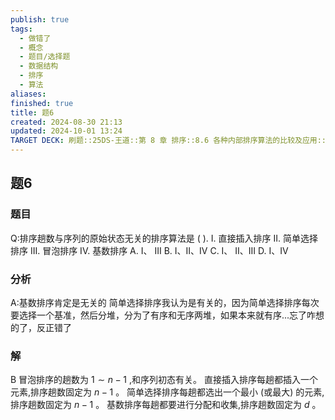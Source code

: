 ```yaml
---
publish: true
tags:
  - 做错了
  - 概念
  - 题目/选择题
  - 数据结构
  - 排序
  - 算法
aliases: 
finished: true
title: 题6
created: 2024-08-30 21:13
updated: 2024-10-01 13:24
TARGET DECK: 刷题::25DS-王道::第 8 章 排序::8.6 各种内部排序算法的比较及应用::题6
---
```

## 题6
### 题目
Q:排序趟数与序列的原始状态无关的排序算法是 ( ).
I. 直接插入排序 
II. 简单选择排序
III. 冒泡排序 
IV. 基数排序
A. I、 III
B. I、II、IV 
C. I、 II、III 
D. I、IV
### 分析
A:基数排序肯定是无关的
简单选择排序我认为是有关的，因为简单选择排序每次要选择一个基准，然后分堆，分为了有序和无序两堆，如果本来就有序...忘了咋想的了，反正错了
### 解
B
冒泡排序的趟数为 $1 \sim  n - 1$ ,和序列初态有关。
直接插入排序每趟都插入一个元素,排序趟数固定为 $n - 1$ 。
简单选择排序每趟都选出一个最小 (或最大) 的元素,排序趟数固定为 $n - 1$ 。
基数排序每趟都要进行分配和收集,排序趟数固定为 $d$ 。
<!--ID: 1727859179587-->


